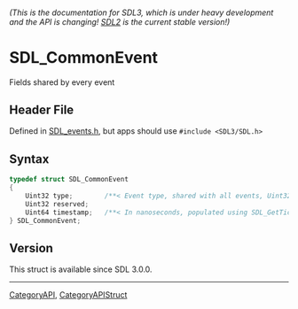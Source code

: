 ###### (This is the documentation for SDL3, which is under heavy development and the API is changing! [SDL2](https://wiki.libsdl.org/SDL2/) is the current stable version!)
# SDL_CommonEvent

Fields shared by every event

## Header File

Defined in [SDL_events.h](https://github.com/libsdl-org/SDL/blob/main/include/SDL3/SDL_events.h), but apps should use `#include <SDL3/SDL.h>`

## Syntax

```c
typedef struct SDL_CommonEvent
{
    Uint32 type;        /**< Event type, shared with all events, Uint32 to cover user events which are not in the SDL_EventType enumeration */
    Uint32 reserved;
    Uint64 timestamp;   /**< In nanoseconds, populated using SDL_GetTicksNS() */
} SDL_CommonEvent;
```

## Version

This struct is available since SDL 3.0.0.

----
[CategoryAPI](CategoryAPI), [CategoryAPIStruct](CategoryAPIStruct)

